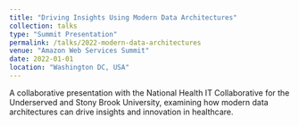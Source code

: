 ```yaml
---
title: "Driving Insights Using Modern Data Architectures"
collection: talks
type: "Summit Presentation"
permalink: /talks/2022-modern-data-architectures
venue: "Amazon Web Services Summit"
date: 2022-01-01
location: "Washington DC, USA"
---
```


A collaborative presentation with the National Health IT Collaborative for the Underserved and Stony Brook University, examining how modern data architectures can drive insights and innovation in healthcare.
